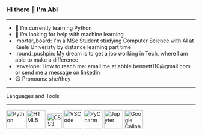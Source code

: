### Hi there 👋 I'm Abi
<hr>
<ul>
<li> 🌱 I’m currently learning Python </li> 
<li> 🤔 I’m looking for help with machine learning </li> 
<li> :mortar_board: I'm a MSc Student studying Computer Science with AI at Keele Univeristy by distance learning part time</li>
<li> :round_pushpin: My dream is to get a job working in Tech, where I am able to make a difference </li>
<li> :envelope: How to reach me: email me at abbie.bennett110@gmail.com or send me a message on linkedin </li> 
<li> 😄 Pronouns: she/they </li> 
</ul>
<hr>
Languages and Tools
<hr>
<p float="left">
<img src="https://upload.wikimedia.org/wikipedia/commons/c/c3/Python-logo-notext.svg" width="50px" alt="Python">
<img src="https://www.w3.org/html/logo/badge/html5-badge-h-solo.png" width="50px" alt="HTML5">
<img src="https://icon-library.com/images/css-icon-png/css-icon-png-0.jpg" width="40px" alt="CSS3">
<img src="https://upload.wikimedia.org/wikipedia/commons/9/9a/Visual_Studio_Code_1.35_icon.svg" width="50px" alt="VSCode">
<img src="https://upload.wikimedia.org/wikipedia/commons/1/1d/PyCharm_Icon.svg" width="50px" alt="PyCharm">
<img src="https://upload.wikimedia.org/wikipedia/commons/3/38/Jupyter_logo.svg" width="50px" alt="Jupyter">
<img src="https://colab.research.google.com/img/colab_favicon_256px.png" width="50px" alt="Google Collab Notebook">
</p>
